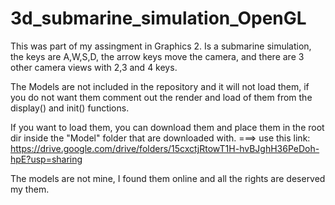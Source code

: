 # 3d_submarine_simulation_OpenGL

This was part of my assingment in Graphics 2. Is a submarine simulation, the keys are A,W,S,D, the arrow keys move the camera, and 
there are 3 other camera views with 2,3 and 4 keys.

The Models are not included in the repository and it will not load them, if you do not want them comment out the render and load 
of them from the display() and init() functions.


If you want to load them, you can download them and place them in the root dir inside the "Model" folder that are downloaded with.
    ===> use this link: https://drive.google.com/drive/folders/15cxctjRtowT1H-hvBJghH36PeDoh-hpE?usp=sharing
    
    
    
The models are not mine, I found them online and all the rights are deserved my them.
